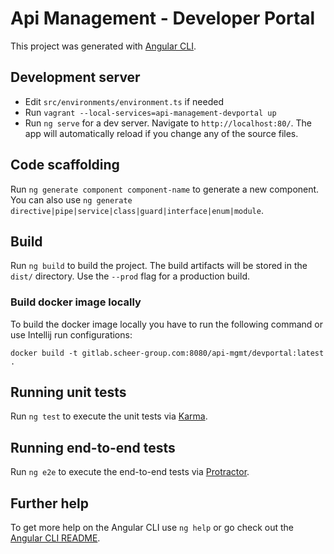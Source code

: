 # Api Management - Developer Portal

This project was generated with [Angular CLI](https://github.com/angular/angular-cli).

## Development server

* Edit `src/environments/environment.ts` if needed
* Run `vagrant --local-services=api-management-devportal up`
* Run `ng serve` for a dev server. Navigate to `http://localhost:80/`. The app will automatically reload if you change any of the source files.

## Code scaffolding

Run `ng generate component component-name` to generate a new component. You can also use `ng generate directive|pipe|service|class|guard|interface|enum|module`.

## Build

Run `ng build` to build the project. The build artifacts will be stored in the `dist/` directory. Use the `--prod` flag for a production build.

### Build docker image locally

To build the docker image locally you have to run the following command or use Intellij run configurations:

`docker build -t gitlab.scheer-group.com:8080/api-mgmt/devportal:latest .`

## Running unit tests

Run `ng test` to execute the unit tests via [Karma](https://karma-runner.github.io).

## Running end-to-end tests

Run `ng e2e` to execute the end-to-end tests via [Protractor](http://www.protractortest.org/).

## Further help

To get more help on the Angular CLI use `ng help` or go check out the [Angular CLI README](https://github.com/angular/angular-cli/blob/master/README.md).

